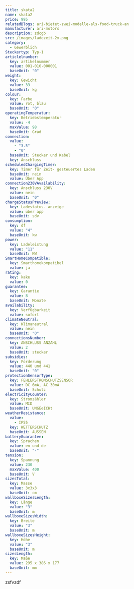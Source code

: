 ```yaml
---
title: skata2
name: skata2
price: 995
relatedBlogs: ari-bietet-zwei-modelle-als-food-truck-an
manufacturer: ari-motors
description: zdcgb
src: /images/ladezeit-2x.png
category:
  - Gewerblich
Steckertyp: Typ-1
articlelnumber:
  key: artikelnummer
  value: 001-016-000001
  baseUnit: "0"
weight:
  key: Gewicht
  value: 33
  baseUnit: kg
colour:
  key: Farbe
  value: rot, blau
  baseUnit: "0"
operatingTemperatur:
  key: Betriebstemperatur
  value: -4
  maxValue: 98
  baseUnit: Grad
connection:
  value:
    - "3.5"
    - "0"
  baseUnit: Stecker und Kabel
  key: Anschluss
scheduledChargingTimer:
  key: Timer für Zeit- gesteuertes Laden
  baseUnit: nein
  value: Über App
connection230VAvailability:
  key: Anschluss 230V
  value: nein
  baseUnit: "0"
chargeStatusPreview:
  key: Ladestatus- anzeige
  value: über app
  baseUnit: sdv
consumption:
  key: df
  value: "4"
  baseUnit: kw
power:
  key: Ladeleistung
  value: "11"
  baseUnit: KW
SmartHomeCompatible:
  key: Smarthomekompatibel
  value: ja
rating:
  key: kake
  value: 0
guarantee:
  key: Garantie
  value: 8
  baseUnit: Monate
availability:
  key: Verfügbarkeit
  value: sofort
climateNeutral:
  key: Klimaneutral
  value: nein
  baseUnit: "0"
connectionsNumber:
  key: ANSCHLUSS ANZAHL
  value: 2
  baseUnit: stecker
subsidies:
  key: Förderung
  value: 440 und 441
  baseUnit: "0"
protectionSensorType:
  key: FEHLERSTROMSCHUTZSENSOR
  value: DC 6mA, AC 30mA
  baseUnit: Schutz
electricityCounter:
  key: Stromzähler
  value: MID
  baseUnit: UNGEeICHt
weatherResistance:
  value:
    - IP55
  key: WETTERSCHUTZ
  baseUnit: AUSSEN
batteryGuarantee:
  key: Sprachen
  value: en und de
  baseUnit: "-"
tension:
  key: Spannung
  value: 230
  maxValue: 400
  baseUnit: V
sizesTotal:
  key: Masse
  value: 3x3x3
  baseUnit: cm
wallboxeSizesLength:
  key: Länge
  value: "3"
  baseUnit: m
wallboxeSizesWidth:
  key: Breite
  value: "3"
  baseUnit: m
wallboxeSizesHeight:
  key: Höhe
  value: "3"
  baseUnit: m
sizesLength:
  key: Maße
  value: 295 x 386 x 177
  baseUnit: mm
---
```


zsfvzdf

